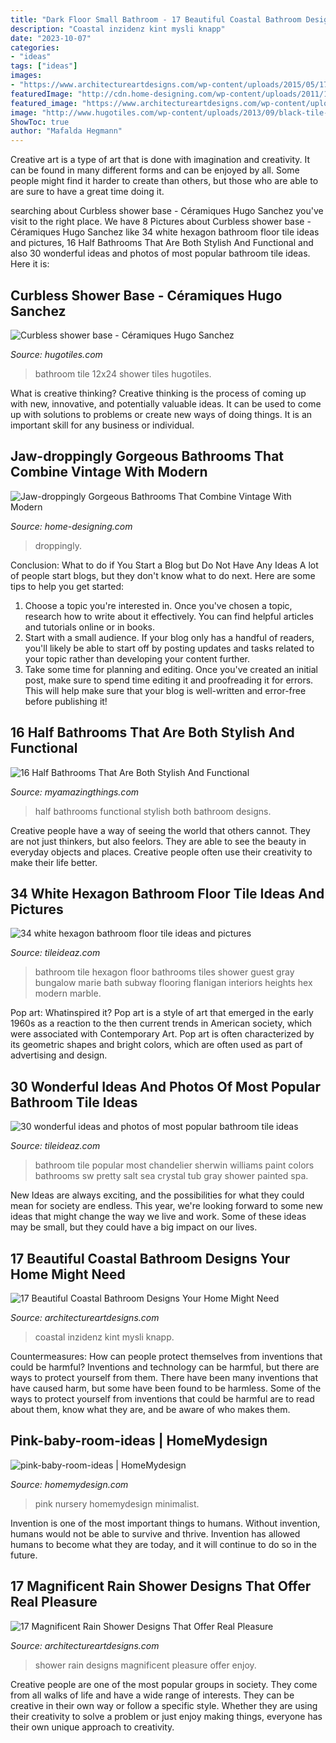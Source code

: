 ```yaml
---
title: "Dark Floor Small Bathroom - 17 Beautiful Coastal Bathroom Designs Your Home Might Need"
description: "Coastal inzidenz kint mysli knapp"
date: "2023-10-07"
categories:
- "ideas"
tags: ["ideas"]
images:
- "https://www.architectureartdesigns.com/wp-content/uploads/2015/05/17-Beautiful-Coastal-Bathroom-Designs-Your-Home-Might-Need-11.jpg"
featuredImage: "http://cdn.home-designing.com/wp-content/uploads/2011/10/Vertical-Statement-Tiles-665x886.jpg"
featured_image: "https://www.architectureartdesigns.com/wp-content/uploads/2015/04/1715-630x947.jpg"
image: "http://www.hugotiles.com/wp-content/uploads/2013/09/black-tile-bathroom.jpg"
ShowToc: true
author: "Mafalda Hegmann"
---
```



Creative art is a type of art that is done with imagination and creativity. It can be found in many different forms and can be enjoyed by all. Some people might find it harder to create than others, but those who are able to are sure to have a great time doing it.

	

		
searching about Curbless shower base - Céramiques Hugo Sanchez you've visit to the right place. We have 8 Pictures about Curbless shower base - Céramiques Hugo Sanchez like 34 white hexagon bathroom floor tile ideas and pictures, 16 Half Bathrooms That Are Both Stylish And Functional and also 30 wonderful ideas and photos of most popular bathroom tile ideas. Here it is:
		
    
## Curbless Shower Base - Céramiques Hugo Sanchez

<img loading=lazy src="http://www.hugotiles.com/wp-content/uploads/2013/09/black-tile-bathroom.jpg" onerror="this.onerror=null;this.src='https://tse2.mm.bing.net/th?id=OIP.kmfpaq95wFzAmZFKuOJdEAHaLH&amp;pid=15.1';" alt="Curbless shower base - Céramiques Hugo Sanchez">

_Source: hugotiles.com_

>bathroom tile 12x24 shower tiles hugotiles. 

	

What is creative thinking?
Creative thinking is the process of coming up with new, innovative, and potentially valuable ideas. It can be used to come up with solutions to problems or create new ways of doing things. It is an important skill for any business or individual.

    
## Jaw-droppingly Gorgeous Bathrooms That Combine Vintage With Modern

<img loading=lazy src="http://cdn.home-designing.com/wp-content/uploads/2011/10/Vertical-Statement-Tiles-665x886.jpg" onerror="this.onerror=null;this.src='https://tse1.mm.bing.net/th?id=OIP.oesUlauIeM0IQmoIJBl4CgHaJ3&amp;pid=15.1';" alt="Jaw-droppingly Gorgeous Bathrooms That Combine Vintage With Modern">

_Source: home-designing.com_

>droppingly. 

	

Conclusion: What to do if You Start a Blog but Do Not Have Any Ideas
A lot of people start blogs, but they don't know what to do next. Here are some tips to help you get started: 
1) Choose a topic you're interested in. Once you've chosen a topic, research how to write about it effectively. You can find helpful articles and tutorials online or in books.
2) Start with a small audience. If your blog only has a handful of readers, you'll likely be able to start off by posting updates and tasks related to your topic rather than developing your content further. 
3) Take some time for planning and editing. Once you've created an initial post, make sure to spend time editing it and proofreading it for errors. This will help make sure that your blog is well-written and error-free before publishing it!

    
## 16 Half Bathrooms That Are Both Stylish And Functional

<img loading=lazy src="https://myamazingthings.com/wp-content/uploads/2016/12/silver.jpg" onerror="this.onerror=null;this.src='https://tse4.mm.bing.net/th?id=OIP.u_OutQajsrjcBYVqYw13ogHaLG&amp;pid=15.1';" alt="16 Half Bathrooms That Are Both Stylish And Functional">

_Source: myamazingthings.com_

>half bathrooms functional stylish both bathroom designs. 

	

Creative people have a way of seeing the world that others cannot. They are not just thinkers, but also feelors. They are able to see the beauty in everyday objects and places. Creative people often use their creativity to make their life better.

    
## 34 White Hexagon Bathroom Floor Tile Ideas And Pictures

<img loading=lazy src="http://www.tileideaz.com/wp-content/uploads/2015/01/white_hexagon_bathroom_floor_tile_2.jpg" onerror="this.onerror=null;this.src='https://tse3.mm.bing.net/th?id=OIP.azvXItGCivcx5THd_0WpxAHaLH&amp;pid=15.1';" alt="34 white hexagon bathroom floor tile ideas and pictures">

_Source: tileideaz.com_

>bathroom tile hexagon floor bathrooms tiles shower guest gray bungalow marie bath subway flooring flanigan interiors heights hex modern marble. 

	

Pop art: Whatinspired it?
Pop art is a style of art that emerged in the early 1960s as a reaction to the then current trends in American society, which were associated with Contemporary Art. Pop art is often characterized by its geometric shapes and bright colors, which are often used as part of advertising and design.

    
## 30 Wonderful Ideas And Photos Of Most Popular Bathroom Tile Ideas

<img loading=lazy src="http://www.tileideaz.com/wp-content/uploads/2015/11/pretty-crystal-bathroom-chandelier-mixed-with-attractive-brown-tile-floor-and-perforated-end-table1.jpg" onerror="this.onerror=null;this.src='https://tse2.mm.bing.net/th?id=OIP.C2XvdvRxeAbWG9ClVcKFCAHaLc&amp;pid=15.1';" alt="30 wonderful ideas and photos of most popular bathroom tile ideas">

_Source: tileideaz.com_

>bathroom tile popular most chandelier sherwin williams paint colors bathrooms sw pretty salt sea crystal tub gray shower painted spa. 

	

New Ideas are always exciting, and the possibilities for what they could mean for society are endless. This year, we're looking forward to some new ideas that might change the way we live and work. Some of these ideas may be small, but they could have a big impact on our lives.

    
## 17 Beautiful Coastal Bathroom Designs Your Home Might Need

<img loading=lazy src="https://www.architectureartdesigns.com/wp-content/uploads/2015/05/17-Beautiful-Coastal-Bathroom-Designs-Your-Home-Might-Need-11.jpg" onerror="this.onerror=null;this.src='https://tse2.mm.bing.net/th?id=OIP.7vzOIHAZYaNhorYMYBFG_AHaLH&amp;pid=15.1';" alt="17 Beautiful Coastal Bathroom Designs Your Home Might Need">

_Source: architectureartdesigns.com_

>coastal inzidenz kint mysli knapp. 

	

Countermeasures: How can people protect themselves from inventions that could be harmful?
Inventions and technology can be harmful, but there are ways to protect yourself from them. There have been many inventions that have caused harm, but some have been found to be harmless. Some of the ways to protect yourself from inventions that could be harmful are to read about them, know what they are, and be aware of who makes them.

    
## Pink-baby-room-ideas | HomeMydesign

<img loading=lazy src="https://homemydesign.com/wp-content/uploads/2014/06/pink-baby-room-ideas.jpg" onerror="this.onerror=null;this.src='https://tse4.mm.bing.net/th?id=OIP.xTCc09vqjEhCQTacAYiqHQHaLH&amp;pid=15.1';" alt="pink-baby-room-ideas | HomeMydesign">

_Source: homemydesign.com_

>pink nursery homemydesign minimalist. 

	

Invention is one of the most important things to humans. Without invention, humans would not be able to survive and thrive. Invention has allowed humans to become what they are today, and it will continue to do so in the future.

    
## 17 Magnificent Rain Shower Designs That Offer Real Pleasure

<img loading=lazy src="https://www.architectureartdesigns.com/wp-content/uploads/2015/04/1715-630x947.jpg" onerror="this.onerror=null;this.src='https://tse3.mm.bing.net/th?id=OIP.KcIKXJOqyEK1WYd7-zIyywHaLI&amp;pid=15.1';" alt="17 Magnificent Rain Shower Designs That Offer Real Pleasure">

_Source: architectureartdesigns.com_

>shower rain designs magnificent pleasure offer enjoy. 

	

Creative people are one of the most popular groups in society. They come from all walks of life and have a wide range of interests. They can be creative in their own way or follow a specific style. Whether they are using their creativity to solve a problem or just enjoy making things, everyone has their own unique approach to creativity.

